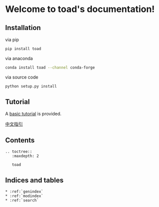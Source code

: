 # Welcome to toad's documentation!


## Installation

via pip

```bash
pip install toad
```

via anaconda
```bash
conda install toad --channel conda-forge
```

via source code
```bash
python setup.py install
```

## Tutorial

A [basic tutorial](tutorial) is provided.

[中文指引](tutorial_chinese)

## Contents

```eval_rst
.. toctree::
   :maxdepth: 2

   toad
```


## Indices and tables


```eval_rst
* :ref:`genindex`
* :ref:`modindex`
* :ref:`search`
```
